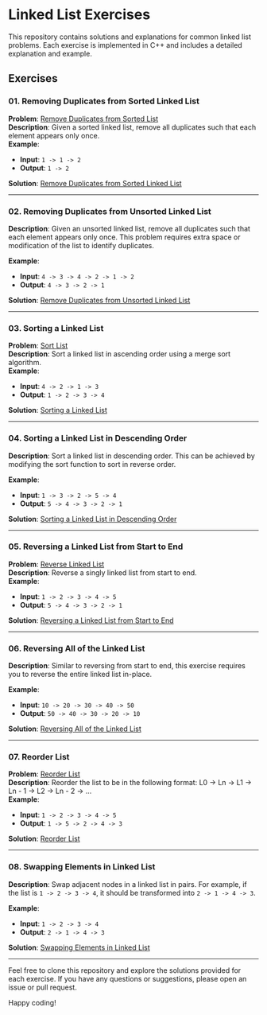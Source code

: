 # Linked List Exercises

This repository contains solutions and explanations for common linked list problems. Each exercise is implemented in C++ and includes a detailed explanation and example.

## Exercises

### **01. Removing Duplicates from Sorted Linked List**
**Problem**: [Remove Duplicates from Sorted List](https://leetcode.com/problems/remove-duplicates-from-sorted-list/)  
**Description**: Given a sorted linked list, remove all duplicates such that each element appears only once.  
**Example**:
- **Input**: `1 -> 1 -> 2`  
- **Output**: `1 -> 2`  

**Solution**: [Remove Duplicates from Sorted Linked List](./remove-duplicates-sorted-list.cpp)

---

### **02. Removing Duplicates from Unsorted Linked List**
**Description**: Given an unsorted linked list, remove all duplicates such that each element appears only once. This problem requires extra space or modification of the list to identify duplicates.

**Example**:
- **Input**: `4 -> 3 -> 4 -> 2 -> 1 -> 2`  
- **Output**: `4 -> 3 -> 2 -> 1`  

**Solution**: [Remove Duplicates from Unsorted Linked List](./remove-duplicates-unsorted-list.cpp)

---

### **03. Sorting a Linked List**
**Problem**: [Sort List](https://leetcode.com/problems/sort-list/)  
**Description**: Sort a linked list in ascending order using a merge sort algorithm.  
**Example**:
- **Input**: `4 -> 2 -> 1 -> 3`  
- **Output**: `1 -> 2 -> 3 -> 4`  

**Solution**: [Sorting a Linked List](./sort-list.cpp)

---

### **04. Sorting a Linked List in Descending Order**
**Description**: Sort a linked list in descending order. This can be achieved by modifying the sort function to sort in reverse order.

**Example**:
- **Input**: `1 -> 3 -> 2 -> 5 -> 4`  
- **Output**: `5 -> 4 -> 3 -> 2 -> 1`  

**Solution**: [Sorting a Linked List in Descending Order](./sort-list-descending.cpp)

---

### **05. Reversing a Linked List from Start to End**
**Problem**: [Reverse Linked List](https://leetcode.com/problems/reverse-linked-list/)  
**Description**: Reverse a singly linked list from start to end.  
**Example**:
- **Input**: `1 -> 2 -> 3 -> 4 -> 5`  
- **Output**: `5 -> 4 -> 3 -> 2 -> 1`  

**Solution**: [Reversing a Linked List from Start to End](./reverse-list.cpp)

---

### **06. Reversing All of the Linked List**
**Description**: Similar to reversing from start to end, this exercise requires you to reverse the entire linked list in-place.

**Example**:
- **Input**: `10 -> 20 -> 30 -> 40 -> 50`  
- **Output**: `50 -> 40 -> 30 -> 20 -> 10`  

**Solution**: [Reversing All of the Linked List](./reverse-entire-list.cpp)

---

### **07. Reorder List**
**Problem**: [Reorder List](https://leetcode.com/problems/reorder-list/)  
**Description**: Reorder the list to be in the following format: L0 → Ln → L1 → Ln - 1 → L2 → Ln - 2 → ...  
**Example**:
- **Input**: `1 -> 2 -> 3 -> 4 -> 5`  
- **Output**: `1 -> 5 -> 2 -> 4 -> 3`  

**Solution**: [Reorder List](./reorder-list.cpp)

---

### **08. Swapping Elements in Linked List**
**Description**: Swap adjacent nodes in a linked list in pairs. For example, if the list is `1 -> 2 -> 3 -> 4`, it should be transformed into `2 -> 1 -> 4 -> 3`.

**Example**:
- **Input**: `1 -> 2 -> 3 -> 4`  
- **Output**: `2 -> 1 -> 4 -> 3`  

**Solution**: [Swapping Elements in Linked List](./swap-elements-list.cpp)

---

Feel free to clone this repository and explore the solutions provided for each exercise. If you have any questions or suggestions, please open an issue or pull request.

Happy coding!
